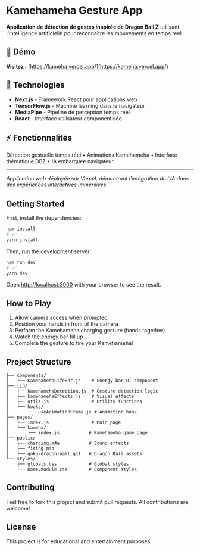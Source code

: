 # Kamehameha Gesture App

**Application de détection de gestes inspirée de Dragon Ball Z** utilisant l'intelligence artificielle pour reconnaître les mouvements en temps réel.

## 🎯 Démo
**Visitez :** [https://kameha.vercel.app/](https://kameha.vercel.app/)

## 🚀 Technologies
- **Next.js** - Framework React pour applications web
- **TensorFlow.js** - Machine learning dans le navigateur  
- **MediaPipe** - Pipeline de perception temps réel
- **React** - Interface utilisateur componentisée

## ⚡ Fonctionnalités
Détection gestuelle temps réel • Animations Kamehameha • Interface thématique DBZ • IA embarquée navigateur

---

*Application web déployée sur Vercel, démontrant l'intégration de l'IA dans des expériences interactives immersives.*

## Getting Started

First, install the dependencies:

```bash
npm install
# or
yarn install
```

Then, run the development server:

```bash
npm run dev
# or
yarn dev
```

Open [http://localhost:3000](http://localhost:3000) with your browser to see the result.

## How to Play

1. Allow camera access when prompted
2. Position your hands in front of the camera
3. Perform the Kamehameha charging gesture (hands together)
4. Watch the energy bar fill up
5. Complete the gesture to fire your Kamehameha!

## Project Structure

```
├── components/
│   └── KamehamehaLifeBar.js    # Energy bar UI component
├── lib/
│   ├── kamehamehaDetection.js  # Gesture detection logic
│   ├── kamehamehaEffects.js    # Visual effects
│   ├── utils.js                # Utility functions
│   └── hooks/
│       └── useAnimationFrame.js # Animation hook
├── pages/
│   ├── index.js                # Main page
│   └── kameha/
│       └── index.js           # Kamehameha game page
├── public/
│   ├── charging.m4a           # Sound effects
│   ├── firing.m4a
│   └── goku-dragon-ball.gif   # Dragon Ball assets
└── styles/
    ├── globals.css            # Global styles
    └── Home.module.css        # Component styles
```

## Contributing

Feel free to fork this project and submit pull requests. All contributions are welcome!

## License

This project is for educational and entertainment purposes.

